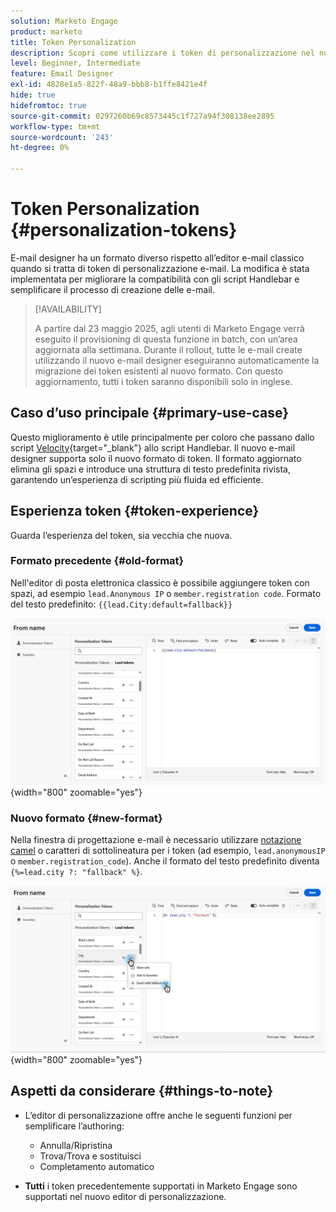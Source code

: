```yaml
---
solution: Marketo Engage
product: marketo
title: Token Personalization
description: Scopri come utilizzare i token di personalizzazione nel nuovo Designer e-mail di Marketo Engage
level: Beginner, Intermediate
feature: Email Designer
exl-id: 4828e1a5-822f-48a9-bbb8-b1ffe8421e4f
hide: true
hidefromtoc: true
source-git-commit: 0297260b69c8573445c1f727a94f308138ee2895
workflow-type: tm+mt
source-wordcount: '243'
ht-degree: 0%

---
```


# Token Personalization {#personalization-tokens}

E-mail designer ha un formato diverso rispetto all’editor e-mail classico quando si tratta di token di personalizzazione e-mail. La modifica è stata implementata per migliorare la compatibilità con gli script Handlebar e semplificare il processo di creazione delle e-mail.

>[!AVAILABILITY]
>
>A partire dal 23 maggio 2025, agli utenti di Marketo Engage verrà eseguito il provisioning di questa funzione in batch, con un’area aggiornata alla settimana. Durante il rollout, tutte le e-mail create utilizzando il nuovo e-mail designer eseguiranno automaticamente la migrazione dei token esistenti al nuovo formato. Con questo aggiornamento, tutti i token saranno disponibili solo in inglese.

## Caso d’uso principale {#primary-use-case}

Questo miglioramento è utile principalmente per coloro che passano dallo script [Velocity](https://experienceleague.adobe.com/it/docs/marketo-developer/marketo/email-scripting){target="_blank"} allo script Handlebar. Il nuovo e-mail designer supporta solo il nuovo formato di token. Il formato aggiornato elimina gli spazi e introduce una struttura di testo predefinita rivista, garantendo un’esperienza di scripting più fluida ed efficiente.

## Esperienza token {#token-experience}

Guarda l’esperienza del token, sia vecchia che nuova.

### Formato precedente {#old-format}

Nell&#39;editor di posta elettronica classico è possibile aggiungere token con spazi, ad esempio `lead.Anonymous IP` o `member.registration code`. Formato del testo predefinito: `{{lead.City:default=fallback}}`

![](assets/personalization-tokens-1.png){width="800" zoomable="yes"}

### Nuovo formato {#new-format}

Nella finestra di progettazione e-mail è necessario utilizzare [notazione camel](https://developer.mozilla.org/en-US/docs/Glossary/Camel_case) o caratteri di sottolineatura per i token (ad esempio, `lead.anonymousIP` o `member.registration_code`). Anche il formato del testo predefinito diventa `{%=lead.city ?: "fallback" %}`.

![](assets/personalization-tokens-2.png){width="800" zoomable="yes"}

## Aspetti da considerare {#things-to-note}

* L’editor di personalizzazione offre anche le seguenti funzioni per semplificare l’authoring:

   * Annulla/Ripristina
   * Trova/Trova e sostituisci
   * Completamento automatico

* **Tutti** i token precedentemente supportati in Marketo Engage sono supportati nel nuovo editor di personalizzazione.
